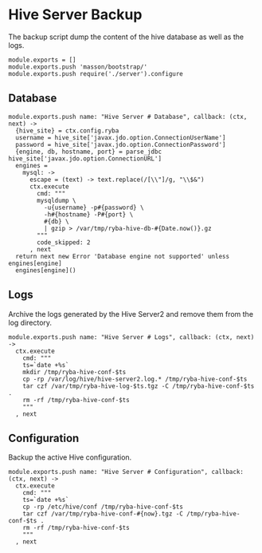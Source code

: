 
# Hive Server Backup

The backup script dump the content of the hive database as well as the logs.

    module.exports = []
    module.exports.push 'masson/bootstrap/'
    module.exports.push require('./server').configure

## Database

    module.exports.push name: "Hive Server # Database", callback: (ctx, next) ->
      {hive_site} = ctx.config.ryba
      username = hive_site['javax.jdo.option.ConnectionUserName']
      password = hive_site['javax.jdo.option.ConnectionPassword']
      {engine, db, hostname, port} = parse_jdbc hive_site['javax.jdo.option.ConnectionURL']
      engines = 
        mysql: ->
          escape = (text) -> text.replace(/[\\"]/g, "\\$&")
          ctx.execute
            cmd: """
            mysqldump \
              -u{username} -p#{password} \
              -h#{hostname} -P#{port} \
              #{db} \
              | gzip > /var/tmp/ryba-hive-db-#{Date.now()}.gz
            """
            code_skipped: 2
          , next
      return next new Error 'Database engine not supported' unless engines[engine]
      engines[engine]()

## Logs

Archive the logs generated by the Hive Server2 and remove them from the log
directory.

    module.exports.push name: "Hive Server # Logs", callback: (ctx, next) ->
      ctx.execute
        cmd: """
        ts=`date +%s`
        mkdir /tmp/ryba-hive-conf-$ts
        cp -rp /var/log/hive/hive-server2.log.* /tmp/ryba-hive-conf-$ts
        tar czf /var/tmp/ryba-hive-log-$ts.tgz -C /tmp/ryba-hive-conf-$ts .
        rm -rf /tmp/ryba-hive-conf-$ts
        """
      , next

## Configuration

Backup the active Hive configuration.

    module.exports.push name: "Hive Server # Configuration", callback: (ctx, next) ->
      ctx.execute
        cmd: """
        ts=`date +%s`
        cp -rp /etc/hive/conf /tmp/ryba-hive-conf-$ts
        tar czf /var/tmp/ryba-hive-conf-#{now}.tgz -C /tmp/ryba-hive-conf-$ts .
        rm -rf /tmp/ryba-hive-conf-$ts
        """
      , next


